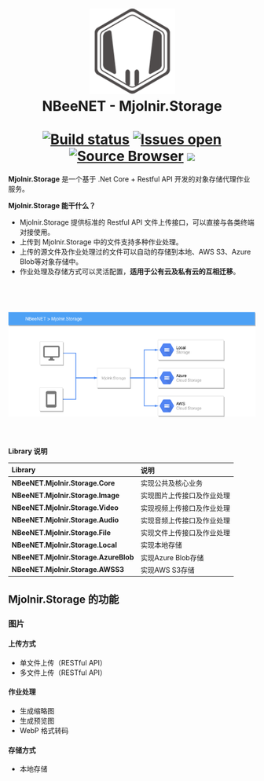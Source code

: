 ﻿<h1 align="center">
    <img src="/docs/images/logo.png" alt="NBeeNET" width="175"/>
    <br>
    NBeeNET - Mjolnir.Storage
    <br>
    <br>
    <a href="#" rel="nofollow"><img src="https://ci.appveyor.com/api/projects/status/8ypr7527dnao04yr/branch/develop?svg=true" alt="Build status" data-canonical-src="https://ci.appveyor.com/api/projects/status/8ypr7527dnao04yr/branch/Framework?svg=true" style="max-width:100%;"></a>
<a href="#" rel="nofollow"><img src="https://img.shields.io/github/issues-raw/JimBobSquarePants/imageprocessor.svg" alt="Issues open" style="max-width:100%;"></a>
<a href="#" rel="nofollow"><img src="https://img.shields.io/badge/Browse-Source-green.svg" alt="Source Browser" style="max-width:100%;"></a>
<a href="#" rel="nofollow"><img src="https://badges.gitter.im/Join%20Chat.svg" style="max-width:100%;"></a>
</h1>

**Mjolnir.Storage** 是一个基于 .Net Core + Restful API 开发的对象存储代理作业服务。

**Mjolnir.Storage 能干什么？**

- Mjolnir.Storage 提供标准的 Restful API 文件上传接口，可以直接与各类终端对接使用。
- 上传到 Mjolnir.Storage 中的文件支持多种作业处理。
- 上传的源文件及作业处理过的文件可以自动的存储到本地、AWS S3、Azure Blob等对象存储中。
- 作业处理及存储方式可以灵活配置，**适用于公有云及私有云的互相迁移**。

<h1 align="center">
    <br>
    <img src="/docs/images/Mjolnir.Storage.png" alt="Mjolnir.Storage" width="600"/>
    <br>
    <br>
</h1>

**Library 说明**

| Library | 说明 |
| :--- | :--- |
| **NBeeNET.Mjolnir.Storage.Core** | 实现公共及核心业务 |
| **NBeeNET.Mjolnir.Storage.Image** | 实现图片上传接口及作业处理 |
| **NBeeNET.Mjolnir.Storage.Video** | 实现视频上传接口及作业处理 |
| **NBeeNET.Mjolnir.Storage.Audio** | 实现音频上传接口及作业处理 |
| **NBeeNET.Mjolnir.Storage.File** | 实现文件上传接口及作业处理 |
| **NBeeNET.Mjolnir.Storage.Local** | 实现本地存储 |
| **NBeeNET.Mjolnir.Storage.AzureBlob** | 实现Azure Blob存储 |
| **NBeeNET.Mjolnir.Storage.AWSS3** | 实现AWS S3存储 |

## Mjolnir.Storage 的功能
### 图片
#### 上传方式
- 单文件上传（RESTful API）
- 多文件上传（RESTful API）
#### 作业处理
- 生成缩略图 
- 生成预览图 
- WebP 格式转码 
#### 存储方式
- 本地存储 

<!-- ## 支持存储

- 图片：生成缩略图、格式转换、加水印、AI物体识别
- 视频：生成封面图、视频转码、加水印
- 音频：音频转码、AI文字识别

## 1231 -->

